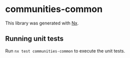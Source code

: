 # communities-common

This library was generated with [Nx](https://nx.dev).

## Running unit tests

Run `nx test communities-common` to execute the unit tests.
